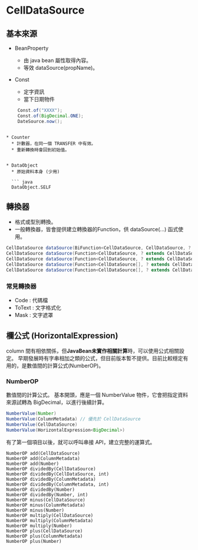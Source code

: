 

# CellDataSource


## 基本來源

* BeanProperty
  * 由 java bean 屬性取得內容。
  * 等效 dataSource(propName)。
  

* Const 
  * 定字資訊
  * 當下日期物件
   ``` java
    Const.of("XXXX");
    Const.of(BigDecimal.ONE);
    DateSource.now();
```
    
* Counter 
  * 計數器，在同一個 TRANSFER 中有效。
  * 重新轉換時會回到初始值。


* DataObject
  * 原始資料本身 (少用)
  
  ``` java 
  DataObject.SELF
 ```

## 轉換器

  * 格式或型別轉換。
  * 一般轉換器，皆會提供建立轉換器的Function，供 dataSource(...) 函式使用。
  
```java
CellDataSource dataSource(BiFunction<CellDataSource, CellDataSource, ? extends CellDataSource>, String, String)
CellDataSource dataSource(Function<CellDataSource, ? extends CellDataSource>, CellDataSource)
CellDataSource dataSource(Function<CellDataSource, ? extends CellDataSource>, String)
CellDataSource dataSource(Function<CellDataSource[], ? extends CellDataSource>, CellDataSource...)
CellDataSource dataSource(Function<CellDataSource[], ? extends CellDataSource>, String...)
```
  

### 常見轉換器

   * Code : 代碼檔
   * ToText : 文字格式化
   * Mask : 文字遮罩


## 欄公式 (HorizontalExpression)

  column 間有相依關係，但**JavaBean未實作相關計算**時，可以使用公式相關設定。
  早期發展時有字串相加之類的公式，但目前版本暫不提供。目前比較穩定有用的，是數值間的計算公式(NumberOP)。  


### NumberOP

  數值間的計算公式。
  基本開頭，應是一個 NumberValue 物件，它會把指定資料來源試轉為 BigDecimal，以進行後續計算。  
  
  ``` java
NumberValue(Number)  
NumberValue(ColumnMetadata) // 優先於 CellDataSource
NumberValue(CellDataSource)
NumberValue(HorizontalExpression<BigDecimal>)
  ```
  
  有了第一個項目以後，就可以呼叫串接 API，建立完整的運算式。
  
  ```
NumberOP add(CellDataSource)
NumberOP add(ColumnMetadata)
NumberOP add(Number)
NumberOP dividedBy(CellDataSource)
NumberOP dividedBy(CellDataSource, int)
NumberOP dividedBy(ColumnMetadata)
NumberOP dividedBy(ColumnMetadata, int)
NumberOP dividedBy(Number)
NumberOP dividedBy(Number, int)
NumberOP minus(CellDataSource)
NumberOP minus(ColumnMetadata)
NumberOP minus(Number)
NumberOP multiply(CellDataSource)
NumberOP multiply(ColumnMetadata)
NumberOP multiply(Number)
NumberOP plus(CellDataSource)
NumberOP plus(ColumnMetadata)
NumberOP plus(Number)  
  ```
  
  
  
  
  
  
  
  
      


